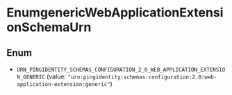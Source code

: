 

# EnumgenericWebApplicationExtensionSchemaUrn

## Enum


* `URN_PINGIDENTITY_SCHEMAS_CONFIGURATION_2_0_WEB_APPLICATION_EXTENSION_GENERIC` (value: `"urn:pingidentity:schemas:configuration:2.0:web-application-extension:generic"`)



